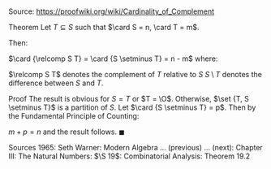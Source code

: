 # 

Source: https://proofwiki.org/wiki/Cardinality_of_Complement

Theorem
Let $T \subseteq S$ such that $\card S = n, \card T = m$.

Then:

$\card {\relcomp S T} = \card {S \setminus T} = n - m$
where:

$\relcomp S T$ denotes the complement of $T$ relative to $S$
$S \setminus T$ denotes the difference between $S$ and $T$.


Proof
The result is obvious for $S = T$ or $T = \O$.
Otherwise, $\set {T, S \setminus T}$ is a partition of $S$.
Let $\card {S \setminus T} = p$.
Then by the Fundamental Principle of Counting:

$m + p = n$
and the result follows.
$\blacksquare$


Sources
1965: Seth Warner: Modern Algebra ... (previous) ... (next): Chapter $\text {III}$: The Natural Numbers: $\S 19$: Combinatorial Analysis: Theorem $19.2$




